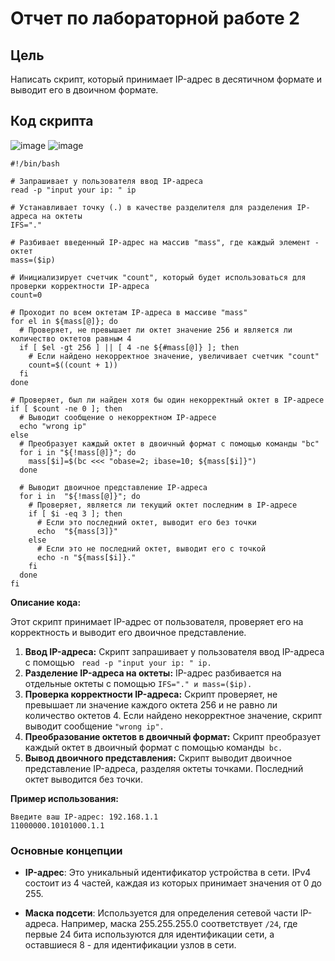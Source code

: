 # Отчет по лабораторной работе 2

## Цель
Написать скрипт, который принимает IP-адрес в десятичном формате и выводит его в двоичном формате.

## Код скрипта
![image](https://github.com/user-attachments/assets/4e946346-13af-4228-bf79-aa20057caaaa)
![image](https://github.com/user-attachments/assets/1086f857-7d48-4c64-8d24-b9b0b7e22402)

```
#!/bin/bash

# Запрашивает у пользователя ввод IP-адреса
read -p "input your ip: " ip 

# Устанавливает точку (.) в качестве разделителя для разделения IP-адреса на октеты
IFS="." 

# Разбивает введенный IP-адрес на массив "mass", где каждый элемент - октет
mass=($ip) 

# Инициализирует счетчик "count", который будет использоваться для проверки корректности IP-адреса
count=0 

# Проходит по всем октетам IP-адреса в массиве "mass"
for el in ${mass[@]}; do
  # Проверяет, не превышает ли октет значение 256 и является ли количество октетов равным 4
  if [ $el -gt 256 ] || [ 4 -ne ${#mass[@]} ]; then
    # Если найдено некорректное значение, увеличивает счетчик "count"
    count=$((count + 1))
  fi
done

# Проверяет, был ли найден хотя бы один некорректный октет в IP-адресе
if [ $count -ne 0 ]; then
  # Выводит сообщение о некорректном IP-адресе
  echo "wrong ip"
else
  # Преобразует каждый октет в двоичный формат с помощью команды "bc"
  for i in "${!mass[@]}"; do
    mass[$i]=$(bc <<< "obase=2; ibase=10; ${mass[$i]}")
  done

  # Выводит двоичное представление IP-адреса
  for i in  "${!mass[@]}"; do
    # Проверяет, является ли текущий октет последним в IP-адресе
    if [ $i -eq 3 ]; then
      # Если это последний октет, выводит его без точки
      echo  "${mass[3]}"
    else
      # Если это не последний октет, выводит его с точкой
      echo -n "${mass[$i]}."
    fi
  done
fi
```

**Описание кода:**

Этот скрипт принимает IP-адрес от пользователя, проверяет его на корректность и выводит его двоичное представление.

1. **Ввод IP-адреса:** Скрипт запрашивает у пользователя ввод IP-адреса с помощью ``` read -p "input your ip: " ip.```
2. **Разделение IP-адреса на октеты:** IP-адрес разбивается на отдельные октеты с помощью ```IFS="." и mass=($ip).```
3. **Проверка корректности IP-адреса:** Скрипт проверяет, не превышает ли значение каждого октета 256 и не равно ли количество октетов 4. Если найдено некорректное значение, скрипт выводит сообщение ```"wrong ip".```
4. **Преобразование октетов в двоичный формат:** Скрипт преобразует каждый октет в двоичный формат с помощью команды``` bc.```
5. **Вывод двоичного представления:** Скрипт выводит двоичное представление IP-адреса, разделяя октеты точками. Последний октет выводится без точки.

**Пример использования:**

```
Введите ваш IP-адрес: 192.168.1.1
11000000.10101000.1.1
```

### Основные концепции
- **IP-адрес**: Это уникальный идентификатор устройства в сети. IPv4 состоит из 4 частей, каждая из которых принимает значения от 0 до 255.
  
- **Маска подсети**: Используется для определения сетевой части IP-адреса. Например, маска 255.255.255.0 соответствует `/24`, где первые 24 бита используются для идентификации сети, а оставшиеся 8 - для идентификации узлов в сети.


